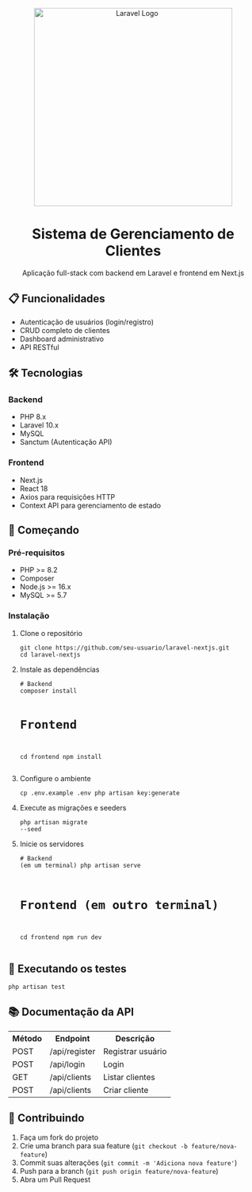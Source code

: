 <p align="center"><a href="https://laravel.com" target="_blank"><img src="https://raw.githubusercontent.com/laravel/art/master/logo-lockup/5%20SVG/2%20CMYK/1%20Full%20Color/laravel-logolockup-cmyk-red.svg" width="400" alt="Laravel Logo"></a></p>

<div align="center">
  <h1>Sistema de Gerenciamento de Clientes</h1>
  <p>Aplicação full-stack com backend em Laravel e frontend em Next.js</p>
</div>

<div>
  <h2>📋 Funcionalidades</h2>
  <ul>
    <li>Autenticação de usuários (login/registro)</li>
    <li>CRUD completo de clientes</li>
    <li>Dashboard administrativo</li>
    <li>API RESTful</li>
  </ul>

  <h2>🛠️ Tecnologias</h2>
  <h3>Backend</h3>
  <ul>
    <li>PHP 8.x</li>
    <li>Laravel 10.x</li>
    <li>MySQL</li>
    <li>Sanctum (Autenticação API)</li>
  </ul>

  <h3>Frontend</h3>
  <ul>
    <li>Next.js</li>
    <li>React 18</li>
    <li>Axios para requisições HTTP</li>
    <li>Context API para gerenciamento de estado</li>
  </ul>

  <h2>🚀 Começando</h2>
  <h3>Pré-requisitos</h3>
  <ul>
    <li>PHP >= 8.2</li>
    <li>Composer</li>
    <li>Node.js >= 16.x</li>
    <li>MySQL >= 5.7</li>
  </ul>

  <h3>Instalação</h3>
  <ol>
    <li>Clone o repositório
      <pre><code>git clone https://github.com/seu-usuario/laravel-nextjs.git
cd laravel-nextjs</code></pre>
    </li>
    <li>Instale as dependências
      <pre><code># Backend
composer install

# Frontend
cd frontend
npm install</code></pre>
    </li>
    <li>Configure o ambiente
      <pre><code>cp .env.example .env
php artisan key:generate</code></pre>
    </li>
    <li>Execute as migrações e seeders
      <pre><code>php artisan migrate --seed</code></pre>
    </li>
    <li>Inicie os servidores
      <pre><code># Backend (em um terminal)
php artisan serve

# Frontend (em outro terminal)
cd frontend
npm run dev</code></pre>
    </li>
  </ol>

  <h2>🧪 Executando os testes</h2>
  <pre><code>php artisan test</code></pre>

  <h2>📚 Documentação da API</h2>
  <table>
    <tr>
      <th>Método</th>
      <th>Endpoint</th>
      <th>Descrição</th>
    </tr>
    <tr>
      <td>POST</td>
      <td>/api/register</td>
      <td>Registrar usuário</td>
    </tr>
    <tr>
      <td>POST</td>
      <td>/api/login</td>
      <td>Login</td>
    </tr>
    <tr>
      <td>GET</td>
      <td>/api/clients</td>
      <td>Listar clientes</td>
    </tr>
    <tr>
      <td>POST</td>
      <td>/api/clients</td>
      <td>Criar cliente</td>
    </tr>
  </table>

  <h2>🤝 Contribuindo</h2>
  <ol>
    <li>Faça um fork do projeto</li>
    <li>Crie uma branch para sua feature (<code>git checkout -b feature/nova-feature</code>)</li>
    <li>Commit suas alterações (<code>git commit -m 'Adiciona nova feature'</code>)</li>
    <li>Push para a branch (<code>git push origin feature/nova-feature</code>)</li>
    <li>Abra um Pull Request</li>
  </ol>
</div>
